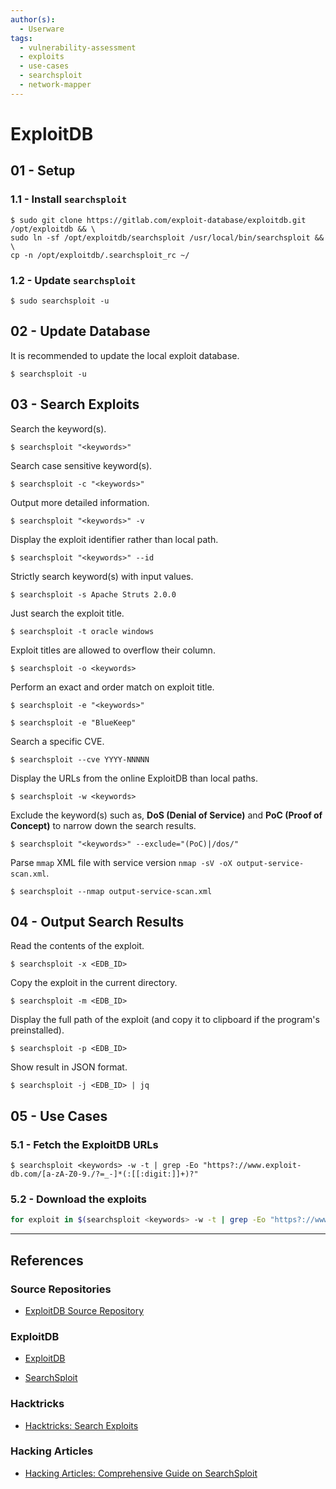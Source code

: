 ```yaml
---
author(s):
  - Userware
tags:
  - vulnerability-assessment
  - exploits
  - use-cases
  - searchsploit
  - network-mapper
---
```

# ExploitDB

## 01 - Setup

### 1.1 - Install `searchsploit`

```
$ sudo git clone https://gitlab.com/exploit-database/exploitdb.git /opt/exploitdb && \
sudo ln -sf /opt/exploitdb/searchsploit /usr/local/bin/searchsploit && \
cp -n /opt/exploitdb/.searchsploit_rc ~/
```

### 1.2 - Update `searchsploit`

```
$ sudo searchsploit -u
```

## 02 - Update Database

It is recommended to update the local exploit database.

```
$ searchsploit -u
```

## 03 - Search Exploits

Search the keyword(s).

```
$ searchsploit "<keywords>"
```

Search case sensitive keyword(s).

```
$ searchsploit -c "<keywords>"
```

Output more detailed information.

```
$ searchsploit "<keywords>" -v
```

Display the exploit identifier rather than local path.

```
$ searchsploit "<keywords>" --id
```

Strictly search keyword(s) with input values.

```
$ searchsploit -s Apache Struts 2.0.0
```

Just search the exploit title.

```
$ searchsploit -t oracle windows
```

Exploit titles are allowed to overflow their column.

```
$ searchsploit -o <keywords>
```

Perform an exact and order match on exploit title.

```
$ searchsploit -e "<keywords>"

$ searchsploit -e "BlueKeep"
```

Search a specific CVE.

```
$ searchsploit --cve YYYY-NNNNN
```

Display the URLs from the online ExploitDB than local paths.

```
$ searchsploit -w <keywords>
```

Exclude the keyword(s) such as, **DoS (Denial of Service)** and **PoC (Proof of Concept)** to narrow down the search results.

```
$ searchsploit "<keywords>" --exclude="(PoC)|/dos/"
```

Parse `mmap` XML file with service version `nmap -sV -oX output-service-scan.xml`.

```
$ searchsploit --nmap output-service-scan.xml
```

## 04 - Output Search Results

Read the contents of the exploit.

```
$ searchsploit -x <EDB_ID>
```

Copy the exploit in the current directory.

```
$ searchsploit -m <EDB_ID>
```

Display the full path of the exploit (and copy it to clipboard if the program's preinstalled).

```
$ searchsploit -p <EDB_ID>
```

Show result in JSON format.

```
$ searchsploit -j <EDB_ID> | jq  
```

## 05 - Use Cases

### 5.1 - Fetch the ExploitDB URLs

```
$ searchsploit <keywords> -w -t | grep -Eo "https?://www.exploit-db.com/[a-zA-Z0-9./?=_-]*(:[[:digit:]]+)?"
```

### 5.2 - Download the exploits

```bash
for exploit in $(searchsploit <keywords> -w -t | grep -Eo "https?://www.exploit-db.com/[a-zA-Z0-9./?=_-]*(:[[:digit:]]+)?"); do exploit_name=$(echo $exploit | cut -d "/" -f 5) && url=$(echo $exploit | sed 's/exploits/raw/') && wget -q --no-check-certificate $url -O $exploit_name; done
```

---
## References

### Source Repositories

- [ExploitDB Source Repository](https://gitlab.com/exploit-database/exploitdb)

### ExploitDB

- [ExploitDB](https://www.exploit-db.com)

- [SearchSploit](https://www.exploit-db.com/searchsploit)

### Hacktricks

- [Hacktricks: Search Exploits](https://book.hacktricks.wiki/en/generic-hacking/search-exploits.html)

### Hacking Articles

- [Hacking Articles: Comprehensive Guide on SearchSploit](https://www.hackingarticles.in/comprehensive-guide-on-searchsploit/)